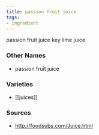 ```yaml
---
title: passion fruit juice
tags:
- ingredient
---
```

passion fruit juice key lime juice

### Other Names

* passion fruit juice

### Varieties

* [[juices]]

### Sources
* http://foodsubs.com/Juice.html
